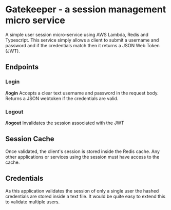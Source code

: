 # Gatekeeper - a session management micro service
A simple user session micro-service using AWS Lambda, Redis and Typescript. This service simply allows a client to submit 
a username and password and if the credentials match then it returns a JSON Web Token (JWT). 

## Endpoints

### Login
__/login__
Accepts a clear text username and password in the request body. Returns a JSON webtoken if the credentials are valid. 

### Logout
__/logout__
Invalidates the session associated with the JWT

## Session Cache
Once validated, the client's session is stored inside the Redis cache. Any other applications 
or services using the session must have access to the cache. 

## Credentials
As this application validates the session of only a single user the hashed credentials are stored inside a text file. 
It would be quite easy to extend this to validate multiple users. 
